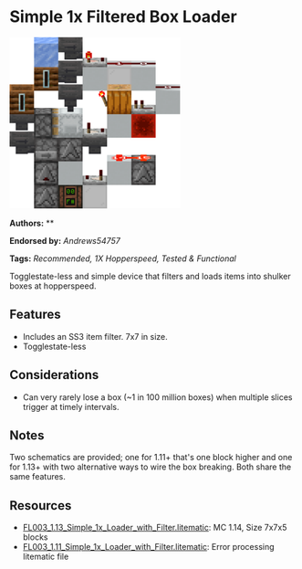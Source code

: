 # Simple 1x Filtered Box Loader
<img alt="Simple_1x_Loader_with_Filter.png" src="images/Simple_1x_Loader_with_Filter.png?raw=1" height="300px">

**Authors:** **

**Endorsed by:** *Andrews54757*

**Tags:** *Recommended, 1X Hopperspeed, Tested & Functional*

Togglestate-less and simple device that filters and loads items into shulker boxes at hopperspeed.

## Features
- Includes an SS3 item filter. 7x7 in size.
- Togglestate-less

## Considerations
- Can very rarely lose a box (~1 in 100 million boxes) when multiple slices trigger at timely intervals.

## Notes
Two schematics are provided; one for 1.11+ that's one block higher and one for 1.13+ with two alternative ways to wire the box breaking. Both share the same features.

## Resources
- [FL003_1.13_Simple_1x_Loader_with_Filter.litematic](attachments/FL003_1.13_Simple_1x_Loader_with_Filter.litematic): MC 1.14, Size 7x7x5 blocks
- [FL003_1.11_Simple_1x_Loader_with_Filter.litematic](attachments/FL003_1.11_Simple_1x_Loader_with_Filter.litematic): Error processing litematic file
